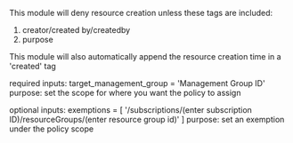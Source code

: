 This module will deny resource creation unless these tags are included:
1. creator/created by/createdby
2. purpose

This module will also automatically append the resource creation time in a 'created' tag

required inputs:
target_management_group = 'Management Group ID'
purpose: set the scope for where you want the policy to assign

optional inputs: 
exemptions = [
    '/subscriptions/(enter subscription ID)/resourceGroups/(enter resource group id)'
]
purpose: set an exemption under the policy scope
